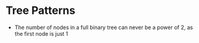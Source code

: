 # Tree Patterns

- The number of nodes in a full binary tree can never be a power of 2, as the first node is just 1
